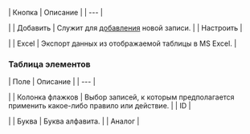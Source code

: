 | Кнопка | Описание |
| --- |

|
| Добавить | Служит для [добавления](/user_help/service/forum/censor_filter/forum_letter_edit.php) новой записи. |
| Настроить |

|
| Excel | Экспорт данных из отображаемой таблицы в MS Excel. |

### Таблица элементов

| Поле | Описание |
| --- |

|
| Колонка флажков | Выбор записей, к которым предполагается применить какое-либо правило или действие. |
| ID |

|
| Буква | Буква алфавита. |
| Аналог |
